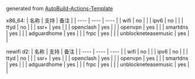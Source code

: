 generated from [AutoBuild-Actions-Template](https://github.com/Hyy2001X/AutoBuild-Actions-Template)


x86_64:
|  名称   | 支持  | 备注  |
|  ----  | ----  | ----  |
| wifi  | no | |
| ipv6  | no | |
| ttyd  | no | |
| ssr+  | yes | |
| openclash  | yes | |
| openvpn  | yes | |
| smartdns  | yes | |
| adguardhome  | yes | |
| frpc  | yes | |
| unblockneteasemusic  | yes | |

newifi d2:
|  名称   | 支持  | 备注  |
|  ----  | ----  | ----  |
| wifi  | no | |
| ipv6  | no | |
| ttyd  | no | |
| ssr+  | yes | |
| openclash  | yes | |
| openvpn  | yes | |
| smartdns  | yes | |
| adguardhome  | yes | |
| frpc  | yes | |
| unblockneteasemusic  | yes | |
